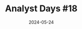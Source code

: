 ---
title: "Analyst Days #18"
date: 2024-05-24
type: "events"
role: "Speaker"
location: "Saint Petersburg"
description: "Topic: \"API Contract Development and Management\""
presentation: "/files/presentations/api_contract_management_presentation.pdf"
---
